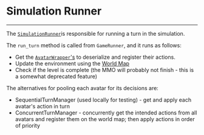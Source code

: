 # Simulation Runner

---



The [`SimulationRunner`](simulation-runner-file)is responsible 
for running a turn in the simulation. 

The `run_turn` method is called from `GameRunner`, and it 
runs as follows:

* Get the [`AvatarWrapper`'s](avatar-wrapper-file) to 
deserialize and register their actions. 
* Update the environment using the [World Map](world-map-doc)
* Check if the level is complete (the MMO will probably not 
finish - this is a somewhat deprecated feature) 

The alternatives for pooling each avatar for its decisions are:
* SequentialTurnManager (used locally for testing) - get and 
apply each avatar's action in turn 
* ConcurrentTurnManager - concurrently get the intended 
actions from all avatars and register them on the world map; 
then apply actions in order of priority


[simulation-runner-file]: /aimmo-game/simulation/simulation_runner.py
[avatar-wrapper-file]: /aimmo-game/simulation/avatar/avatar_wrapper.py
[world-map-doc]: world-map.md